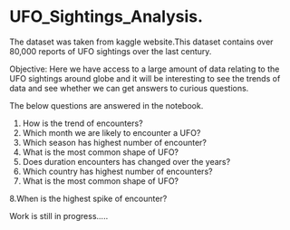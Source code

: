 # UFO_Sightings_Analysis.
The dataset was taken from kaggle website.This dataset contains over 80,000 reports of UFO sightings over the last century.

Objective:
Here we have access to a large amount of data relating to the UFO sightings around globe and it will be interesting to see the trends of data and see whether we can get answers to curious questions.

The below questions are answered in the notebook.

1. How is the trend of encounters?
2. Which month we are likely to encounter a UFO?
3. Which season has highest number of encounter?
4. What is the most common shape of UFO?
5. Does duration encounters has changed over the years?
6. Which country has highest number of encounters?
7. What is the most common shape of UFO?

8.When is the highest spike of encounter?

Work is still in progress.....

